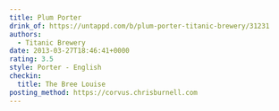 ```yaml
---
title: Plum Porter
drink_of: https://untappd.com/b/plum-porter-titanic-brewery/31231
authors:
  - Titanic Brewery
date: 2013-03-27T18:46:41+0000
rating: 3.5
style: Porter - English
checkin:
  title: The Bree Louise
posting_method: https://corvus.chrisburnell.com
---
```

